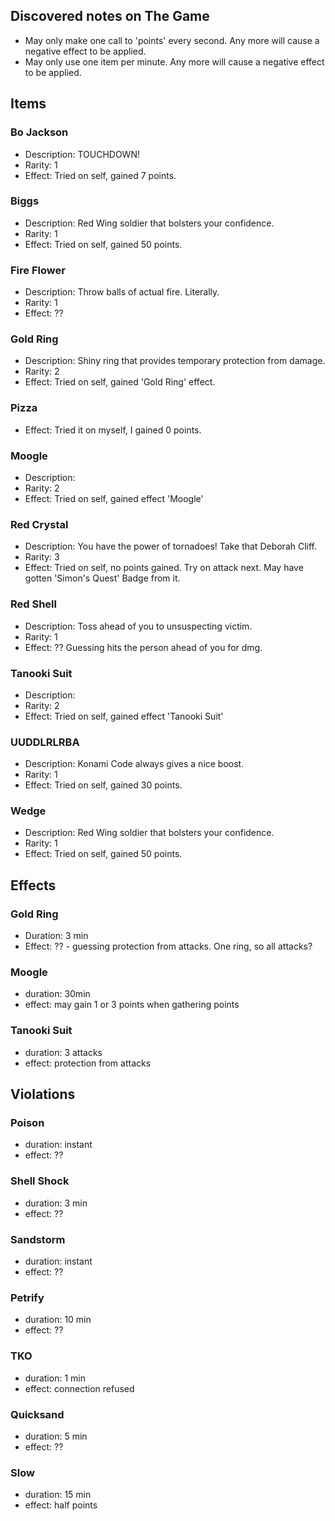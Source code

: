 ## Discovered notes on The Game

- May only make one call to 'points' every second.  Any more will cause a negative effect to be applied.
- May only use one item per minute.  Any more will cause a negative effect to be applied.

## Items

### Bo Jackson

  - Description: TOUCHDOWN!
  - Rarity: 1
  - Effect: Tried on self, gained 7 points.
  
### Biggs

  - Description: Red Wing soldier that bolsters your confidence.
  - Rarity: 1
  - Effect: Tried on self, gained 50 points.
  
### Fire Flower

  - Description: Throw balls of actual fire. Literally.
  - Rarity: 1
  - Effect: ??
  
### Gold Ring

  - Description: Shiny ring that provides temporary protection from damage.
  - Rarity: 2
  - Effect: Tried on self, gained 'Gold Ring' effect.

### Pizza
  
  - Effect: Tried it on myself, I gained 0 points.

### Moogle

  - Description: 
  - Rarity: 2
  - Effect: Tried on self, gained effect 'Moogle'
  
### Red Crystal

  - Description: You have the power of tornadoes! Take that Deborah Cliff.
  - Rarity: 3
  - Effect: Tried on self, no points gained.  Try on attack next.  May have gotten 'Simon's Quest' Badge from it.
  
### Red Shell
  
  - Description: Toss ahead of you to unsuspecting victim.
  - Rarity: 1
  - Effect: ?? Guessing hits the person ahead of you for dmg.
  
### Tanooki Suit

  - Description:
  - Rarity: 2
  - Effect: Tried on self, gained effect 'Tanooki Suit'
  
### UUDDLRLRBA

  - Description: Konami Code always gives a nice boost.
  - Rarity: 1
  - Effect: Tried on self, gained 30 points.
  
### Wedge

  - Description: Red Wing soldier that bolsters your confidence.
  - Rarity: 1
  - Effect: Tried on self, gained 50 points.

## Effects

### Gold Ring

 - Duration: 3 min
 - Effect: ?? - guessing protection from attacks.  One ring, so all attacks?

### Moogle

 - duration: 30min
 - effect: may gain 1 or 3 points when gathering points
 
### Tanooki Suit
 
 - duration: 3 attacks
 - effect: protection from attacks
 
## Violations
 
### Poison
 
  - duration: instant
  - effect: ??
  
### Shell Shock

  - duration: 3 min
  - effect: ??
  
### Sandstorm

  - duration: instant
  - effect: ??
  
### Petrify

  - duration: 10 min
  - effect: ??
  
### TKO
  
  - duration: 1 min
  - effect: connection refused
  
### Quicksand
  
  - duration: 5 min
  - effect: ??
  
### Slow

  - duration: 15 min
  - effect: half points
  
